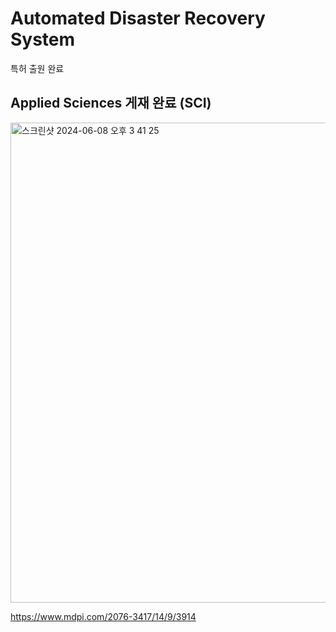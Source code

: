 # Automated Disaster Recovery System

특허 출원 완료

## Applied Sciences 게재 완료 (SCI)

<img width="768" alt="스크린샷 2024-06-08 오후 3 41 25" src="https://github.com/Kimjibeom/adrs/assets/73589723/7b8217d3-2a36-44bb-963d-dac0968d18eb">

https://www.mdpi.com/2076-3417/14/9/3914
